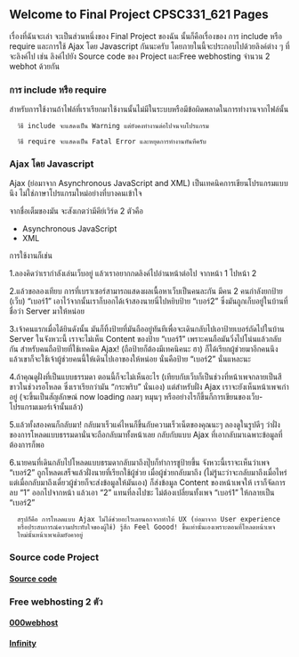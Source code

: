 ## Welcome to Final Project CPSC331_621 Pages

  เรื่องที่ฉันจะเล่า จะเป็นส่วนหนึ่งของ Final Project ของฉัน นั้นก็คือเรื่องของ การ include หรือ require และการใช้ Ajax โดย Javascript กันนะครับ โดยภายในนี้จะประกอบไปด้วยลิงค์ต่าง ๆ ที่จะลิงค์ไป เช่น ลิงค์ไปยัง Source code ของ Project และFree webhosting จำนวน 2 webhot ด้วยกัน

### การ include หรือ require

  สำหรับการใช้งานถ้าไฟล์ที่เราเรียกมาใช้งานนั้นไม่มีในระบบหรือมีข้อผิดพลาดในการทำงานจากไฟล์นั้น 

      วิธี include จะแสดงเป็น Warning แต่ยังคงทำงานต่อไปจนจบโปรแกรม

      วิธี require จะแสดงเป็น Fatal Error และหยุดการทำงานทันทีครับ

### Ajax โดย Javascript

  Ajax (ย่อมาจาก Asynchronous JavaScript and XML) เป็นเทคนิคการเขียนโปรแกรมแบบนึง ไม่ใช่ภาษาโปรแกรมใหม่อย่างที่บางคนเข้าใจ

จากชื่อเต็มของมัน จะสังเกตว่ามีคีย์เวิร์ด 2 ตัวคือ

  - Asynchronous JavaScript
  - XML

การใช้งานก็เช่น 

1.ลองคิดว่าเรากำลังเล่นเว็บอยู่ แล้วเราอยากกดลิงค์ไปอ่านหน้าต่อไป จากหน้า 1 ไปหน้า 2

2.แล้วขอลองเทียบ การที่เบราเซอร์สามารถแสดงผลเนื้อหาเว็บเป็นคนละกัน มีคน 2 คนกำลังยกป้าย (เว็บ) “เบอร์1” เอาไว้จากนั้นเราก็บอกได้เจ้าสองนายนี่ไปหยิบป้าย “เบอร์2” ซึ่งมันถูกเก็บอยู่ในบ้านที่ชื่อว่า Server มาให้หน่อย

3.เจ้าคนแรกเมื่อได้ยินดังนั้น มันก็ทิ้งป้ายที่มันถืออยู่ทันทีเพื่อจะเดินกลับไปเอาป้ายเบอร์ถัดไปในบ้าน Server ในจังหวะนี้ เราจะไม่เห็น Content ของป้าย “เบอร์1” เพราะคนถือมันวิ่งไปโน่นแล้วกลับกัน สำหรับคนถือป้ายที่ใช้เทคนิค Ajax! (ถือป้ายก็ต้องมีเทคนิคนะ ฮา) ก็ได้เรียกผู้ช่วยมาอีกคนนึง แล้วเขาก็จะใช้เจ้าผู้ช่วยคนนี้ให้เดินไปเอาของให้หน่อย นั่นคือป้าย “เบอร์2” นั่นแหละนะ

4.ถ้าคุณดูฝั่งที่เป็นแบบธรรมดา ตอนนี้ก็จะไม่เห็นอะไร (เทียบกับเว็บก็เป็นช่วงที่หน้าเพจกลายเป็นสีขาวในช่วงรอโหลด ซึ่งเราเรียกว่ามัน “กระพริบ” นั่นเอง) แต่สำหรับฝั่ง Ajax เราจะยังเห็นหน้าเพจเก่าอยู่ (จะขึ้นเป็นสัญลักษณ์ now loading กลมๆ หมุนๆ หรืออย่างไรก็ขึ้นก็การเขียนของเว็บ-โปรแกรมเมอร์เจ้านั้นแล้ว)

5.แล้วทั้งสองคนก็กลับมา! กลับมาเร็วแค่ไหนก็ขึ้นกับความเร็วเน็ตของคุณนะๆ ลองดูในรูปดีๆ ว่าฝั่งของการโหลดแบบธรรมดานั่นจะถือกลับมาทั้งหน้าเลย กลับกับแบบ Ajax ที่เอากลับมาเฉพาะข้อมูลที่ต้องการก็พอ

6.นายคนที่เดินกลับไปโหลดแบบธรมดากลับมาถึงปุ๊บก็ทำการชูป้ายขึ้น จังหวะนี้เราจะเห็นว่าเพจ “เบอร์2” ถูกโหลดเสร็จแล้วฝั่งนายที่เรียกใช้ผู้ช่วย เมื่อผู้ช่วยกลับมาถึง (ไม่รู้นะว่าจะกลับมาถึงเมื่อไหร่ แต่เมื่อกลับมาถึงเดี๋ยวผู้ช่วยก็จะส่งข้อมูลให้มันเอง) ก็ส่งข้อมูล Content ของหน้าเพจให้ เราก็จัดการลบ “1” ออกไปจากหน้า แล้วเอา “2” แทนที่ลงไปซะ ไม่ต้องเปลี่ยนทั้งเพจ “เบอร์1” ให้กลายเป็น “เบอร์2”

      สรุปก็คือ การโหลดแบบ Ajax ไม่ได้ช่วยอะไรเลยนอกจากทำให้ UX (ย่อมาจาก User experience 
      หรือประสบการณ์ความประทับใจของผู้ใช้) รู้สึก Feel Goood! ขึ้นเท่านั้นเองเพราะตอนที่โหลดหน้าเพจ
      ใหม่นั้นหน้าเพจเดิมยังคาอยู่

### Source code Project

#### [Source code](https://drive.google.com/drive/folders/1UxqrRUmE_MA-P1ujRkdAF5RSO0jXRmB4?usp=sharing)

### Free webhosting 2 ตัว 

#### [000webhost](https://ducatith.000webhostapp.com/)
  
#### [Infinity](http://non005.epizy.com/sing_in.php)
